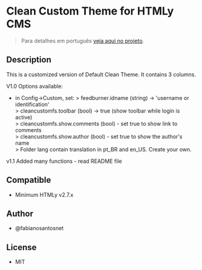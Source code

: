 # Clean Custom Theme for HTMLy CMS

> Para detalhes em português [veja aqui no projeto](https://fabianosantosnet.github.io/HTMLyCMS/).

## Description
This is a customized version of Default Clean Theme. It contains 3 columns.

  V1.0
  Options available:
   - in Config->Custom, set:
    > feedburner.idname (string) -> 'username or identification'  
    > cleancustomfs.toolbar (bool) -> true (show toolbar while login is active)  
    > cleancustomfs.show.comments (bool) - set true to show link to comments  
    > cleancustomfs.show.author (bool) - set true to show the author's name  
    > Folder lang contain translation in pt_BR and en_US. Create your own.
	
  v1.1
  Added many functions - read README file

## Compatible 
- Minimum HTMLy v2.7.x

## Author
- @fabianosantosnet

## License
- MIT
